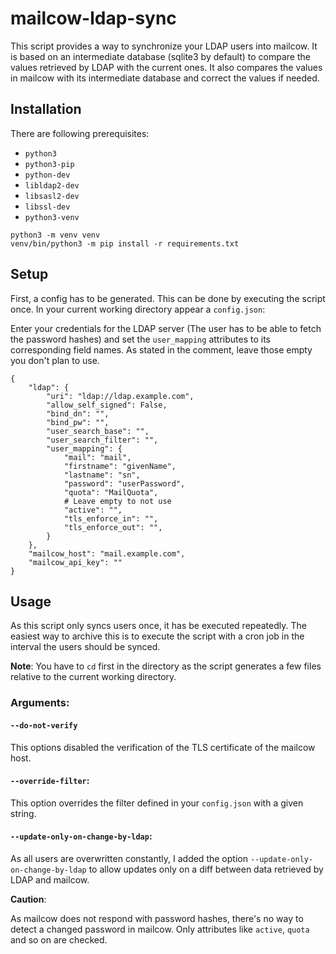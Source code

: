 # mailcow-ldap-sync

This script provides a way to synchronize your LDAP users into mailcow. It is based on an intermediate database (sqlite3 by default) to compare the values retrieved by LDAP with the current ones.
It also compares the values in mailcow with its intermediate database and correct the values if needed.

## Installation

There are following prerequisites:
- `python3`
- `python3-pip`
- `python-dev`
- `libldap2-dev`
- `libsasl2-dev`
- `libssl-dev`
- `python3-venv`

```
python3 -m venv venv
venv/bin/python3 -m pip install -r requirements.txt
```
## Setup

First, a config has to be generated. This can be done by executing the script once. 
In your current working directory appear a `config.json`:

Enter your credentials for the LDAP server (The user has to be able to fetch the password hashes) and set the `user_mapping` attributes to its corresponding field names. As stated in the comment, leave those empty you don't plan to use. 

```
{
    "ldap": {
        "uri": "ldap://ldap.example.com",
        "allow_self_signed": False,
        "bind_dn": "",
        "bind_pw": "",
        "user_search_base": "",
        "user_search_filter": "",
        "user_mapping": {
            "mail": "mail",
            "firstname": "givenName",
            "lastname": "sn",
            "password": "userPassword",
            "quota": "MailQuota",
            # Leave empty to not use
            "active": "",
            "tls_enforce_in": "",
            "tls_enforce_out": "",
        }
    },
    "mailcow_host": "mail.example.com",
    "mailcow_api_key": ""
}
```

## Usage

As this script only syncs users once, it has be executed repeatedly.
The easiest way to archive this is to execute the script with a cron job in the interval the users should be synced.

**Note**:
You have to `cd` first in the directory as the script generates a few files relative to the current working directory.

### Arguments:

#### `--do-not-verify`
This options disabled the verification of the TLS certificate of the mailcow host.

#### `--override-filter`:
This option overrides the filter defined in your `config.json` with a given string.

#### `--update-only-on-change-by-ldap`:
As all users are overwritten constantly, I added the option `--update-only-on-change-by-ldap` to allow
updates only on a diff between data retrieved by LDAP and mailcow.

**Caution**:

As mailcow does not respond with password hashes, there's no way to detect a changed password in mailcow. 
Only attributes like `active`, `quota` and so on are checked. 
